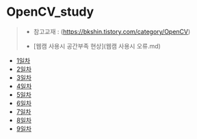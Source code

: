 # OpenCV_study
> * 참고교재 : (https://bkshin.tistory.com/category/OpenCV)
> - [웹캠 사용시 공간부족 현상](웹캠 사용시 오류.md)
- [1일차](20230516.md)
- [2일차](20230517.md)
- [3일차](20230518.md)
- [4일차](20230519.md)
- [5일차](20230522.md)
- [6일차](20230523.md)
- [7일차](20230524.md)
- [8일차](20230525.md)
- [9일차](20230526.md)
